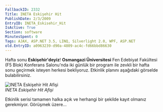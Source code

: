 ```yaml
---
FallbackID: 2332
Title: INETA Eskişehir Hit
PublishDate: 2/3/2009
EntryID: INETA_Eskisehir_Hit
IsActive: True
Section: software
MinutesSpent: 0
Tags: AJAX, ASP.NET 3.5, LINQ, Silverlight 2.0, WPF, ASP.NET
old.EntryID: a0963239-d90a-4809-ac4c-fd66bbd86630
---
```

Hafta sonu **Eskişehir'deyiz**! **Osmangazi Üniversitesi** Fen Edebiyat
Fakültesi (F5 Blok) Konferans Salonu'nda iki günlük bir program ile
zevkli bir hafta sonu geçirmek isteyen herkesi bekliyoruz. Etkinlik
planını aşağıdaki görselde bulabilirsiniz.

![INETA Eskişehir Hit
Afişi](media/INETA_Eskisehir_Hit/02032009_1.jpg)\
*INETA Eskişehir Hit Afişi*

Etkinlik serisi tamamen halka açık ve herhangi bir şekilde kayıt olmanız
gerekmiyor. Görüşmek üzere...



